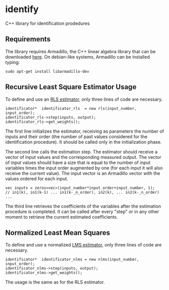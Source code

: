 identify
========

C++ library for identification prodedures


Requirements
--
The library requires Armadillo, the C++ linear algebra library that can be downloaded [here](http://arma.sourceforge.net/).
On debian-like systems, Armadillo can be installed typing:
```
sudo apt-get install libarmadillo-dev
```

Recursive Least Square Estimator Usage
--
To define and use an [RLS estimator](http://en.wikipedia.org/wiki/Recursive_least_squares_filter), only three lines of code are necessary.
```
identificator*  identificator_rls  = new rls(input_number, input_order);
identificator_rls->step(inputs, output);
identificator_rls->get_weights();
```
The first line initializes the estimator, receiving as parameters the number of inputs and their order (the number of past values considered for the identification procedure). It should be called only in the initialization phase.

The second line calls the estimation step. The estimator should receive a vector of input values and the corresponding measured output. The vector of input values should have a size that is equal to the number of input variables times the input order augmented by one (for each input it will also receive the current value). The input vector is an Armadillo vector with the values ordered for each input.
```
vec inputs = zeros<vec>(input_number*input_order+input_number, 1);
// in1(k), in1(k-1) ... in1(k-_n_order), in2(k), ... in2(k-_n_order) ...
```

The third line retrieves the coefficients of the variables after the estimation procedure is completed. It can be called after every "step" or in any other moment to retrieve the current estimated coefficients.

Normalized Least Mean Squares
--
To define and use a normalized [LMS estimator](http://en.wikipedia.org/wiki/Least_mean_squares_filter), only three lines of code are necessary.
```
identificator*  identificator_nlms = new nlms(input_number, input_order);
identificator_nlms->step(inputs, output);
identificator_nlms->get_weights();
```
The usage is the same as for the RLS estimator.


